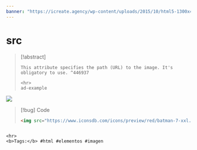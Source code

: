 ```yaml
---
banner: "https://icreate.agency/wp-content/uploads/2015/10/html5-1300x470.gif"
---
```

# src
> [!abstract]
> ````
> This attribute specifies the path (URL) to the image. It's obligatory to use. ^446937
> 
> <hr>
> ad-example
<img src="https://www.iconsdb.com/icons/preview/red/batman-7-xxl.png">

> [!bug] Code
> ~~~html
> <img src="https://www.iconsdb.com/icons/preview/red/batman-7-xxl.png">
> ~~~


````

<hr>
<b>Tags:</b> #html #elementos #imagen 